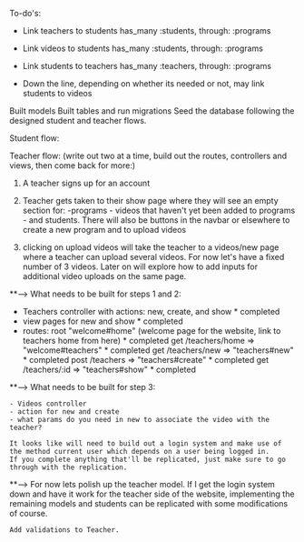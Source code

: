 To-do's:

* Link teachers to students
    has_many :students, through: :programs
* Link videos to students
    has_many :students, through: :programs
* Link students to teachers
    has_many :teachers, through: :programs

* Down the line, depending on whether its needed or not, may link students to videos

Built models
Built tables and run migrations
Seed the database following the designed student and teacher flows.

Student flow:


Teacher flow: (write out two at a time, build out the routes, controllers and views, then come back for more:)

1. A teacher signs up for an account
    
2. Teacher gets taken to their show page where they will see an empty section
    for: 
        -programs 
        - videos that haven't yet been added to programs
        - and students.
    There will also be buttons in the navbar or elsewhere to create a new program and to upload videos

3. clicking on upload videos will take the teacher to a videos/new page
    where a teacher can upload several videos. For now let's have a fixed number of 3 videos. Later on will explore how to add inputs for additional video uploads on the same page. 

**--> What needs to be built for steps 1 and 2:

- Teachers controller with actions: new, create, and show * completed 
- view pages for new and show * completed
- routes:
    root "welcome#home" (welcome page for the website, link to teachers home from here) * completed
    get /teachers/home => "welcome#teachers" * completed
    get /teachers/new => "teachers#new" * completed
    post /teachers => "teachers#create" * completed
    get /teachers/:id => "teachers#show" * completed

**--> What needs to be built for step 3:

    - Videos controller
    - action for new and create
    - what params do you need in new to associate the video with the teacher?

    It looks like will need to build out a login system and make use of the method current user which depends on a user being logged in. 
    If you complete anything that'll be replicated, just make sure to go through with the replication. 

**--> For now lets polish up the teacher model. If I get the login system down and have it work for the teacher side of the website, implementing the remaining models and students can be replicated with some modifications of course.

    Add validations to Teacher.







